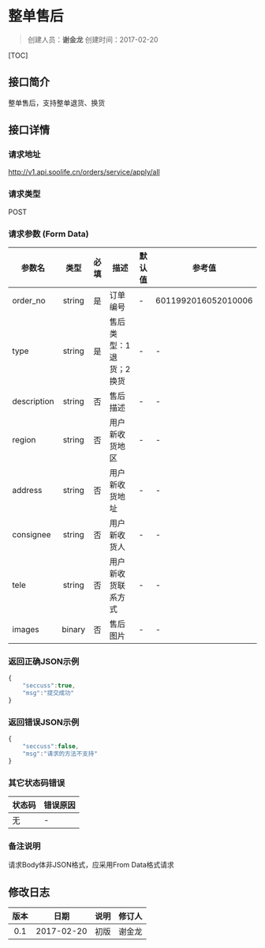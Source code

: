 # 整单售后
>创建人员：**谢金龙**
>创建时间：2017-02-20

[TOC]


## 接口简介
整单售后，支持整单退货、换货

## 接口详情

### 请求地址
http://v1.api.soolife.cn/orders/service/apply/all

### 请求类型
POST

### 请求参数 (Form Data)
| 参数名 | 类型 | 必填 | 描述 | 默认值 | 参考值 |
| --- | :---: | :---: | --- | --- | --- |
| order_no | string | 是 | 订单编号 | - | 6011992016052010006 |
| type | string | 是 | 售后类型：1 退货；2换货 | - | - |
| description | string | 否 | 售后描述 | - | - |
| region | string | 否 | 用户新收货地区 | - | - |
| address | string | 否 | 用户新收货地址 | - | - |
| consignee | string | 否 | 用户新收货人 | - | - |
| tele | string | 否 | 用户新收货联系方式 | - | - |
| images | binary | 否 | 售后图片 | - | - |


### 返回正确JSON示例
```javascript
{
    "seccuss":true,
	"msg":"提交成功"
}
```
### 返回错误JSON示例
```javascript
{
    "seccuss":false,
	"msg":"请求的方法不支持"
}
```

### 其它状态码错误
| 状态码 | 错误原因     |
| :------------- | :------------- |
|无|-|

### 备注说明
请求Body体非JSON格式，应采用From Data格式请求

## 修改日志
| 版本   | 日期         | 说明   | 修订人  |
| :----: | :----------: | :---- | :---- |
| 0.1  | 2017-02-20 | 初版   | 谢金龙  |
